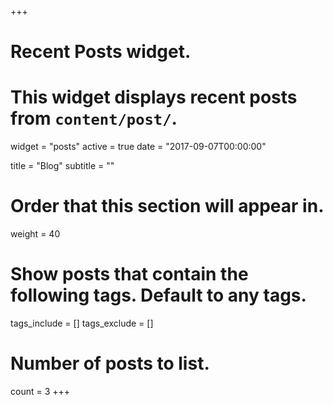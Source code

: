 +++
# Recent Posts widget.
# This widget displays recent posts from `content/post/`.

widget = "posts"
active = true
date = "2017-09-07T00:00:00"

title = "Blog"
subtitle = ""

# Order that this section will appear in.
weight = 40

# Show posts that contain the following tags. Default to any tags.
tags_include = []
tags_exclude = []

# Number of posts to list.
count = 3
+++

